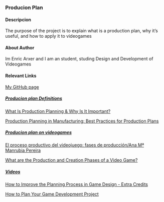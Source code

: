 ### Producion Plan

#### Descripcion
The purpose of the project is to explain what is a production plan, why it’s useful, and how to apply it to videogames

#### About Author
Im Enric Arxer and I am an student, studing Design and Development of Videogames

#### Relevant Links

<a  href="https://luxary-92.github.io">My GitHub page
  
##### Producion plan Definitions  
<a  href="https://www.netsuite.com/portal/resource/articles/inventory-management/production-planning.shtml#:~:text=Production%20planning%20describes%20in%20detail,in%20production%20and%20their%20dependencies.">What Is Production Planning & Why Is It Important?
   
<a  href="https://www.projectmanager.com/blog/production-planning">Production Planning in Manufacturing: Best Practices for Production Plans  
  
##### Producion plan on videogames
  
<a  href="https://revistas.ucm.es/index.php/HICS/article/view/45178">El proceso productivo del videojuego: fases de producción/Ana Mª Manrubia Pereira
  
<a  href="https://starloopstudios.com/what-are-the-production-and-creation-phases-of-a-video-game/">What are the Production and Creation Phases of a Video Game?
  
##### Videos

<a  href="https://www.youtube.com/watch?v=ukADFPuscG8">How to Improve the Planning Process in Game Design - Extra Credits
  
<a  href="https://www.youtube.com/watch?v=a7vZFiFLw-w">How to Plan Your Game Development Project
  
